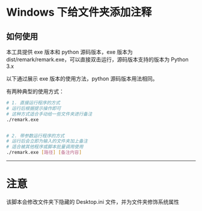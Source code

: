 # Windows 下给文件夹添加注释


## 如何使用

本工具提供 exe 版本和 python 源码版本，exe 版本为 dist/remark/remark.exe，可以直接双击运行，源码版本支持的版本为 Python 3.x

以下通过展示 exe 版本的使用方法，python 源码版本用法相同。

有两种典型的使用方式：
```bash
# 1. 直接运行程序的方式
# 运行后根据提示操作即可
# 这种方式适合手动给一些文件夹进行备注
./remark.exe


# 2. 带参数运行程序的方式
# 运行后会立即为输入的文件夹加上备注
# 适合被其他程序或脚本批量调用使用
./remark.exe [路径] [备注内容]

```
---
# 注意
该脚本会修改文件夹下隐藏的 Desktop.ini 文件，并为文件夹修饰系统属性